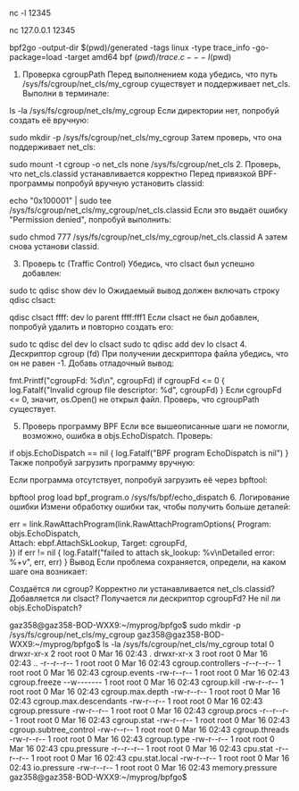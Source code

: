 

nc -l 12345

nc 127.0.0.1 12345



bpf2go -output-dir $(pwd)/generated -tags linux -type trace_info -go-package=load -target amd64 bpf $(pwd)/trace.c -- -I$(pwd)


1. Проверка cgroupPath
Перед выполнением кода убедись, что путь /sys/fs/cgroup/net_cls/my_cgroup существует и поддерживает net_cls. Выполни в терминале:


ls -la /sys/fs/cgroup/net_cls/my_cgroup
Если директории нет, попробуй создать её вручную:


sudo mkdir -p /sys/fs/cgroup/net_cls/my_cgroup
Затем проверь, что она поддерживает net_cls:


sudo mount -t cgroup -o net_cls none /sys/fs/cgroup/net_cls
2. Проверь, что net_cls.classid устанавливается корректно
Перед привязкой BPF-программы попробуй вручную установить classid:


echo "0x100001" | sudo tee /sys/fs/cgroup/net_cls/my_cgroup/net_cls.classid
Если это выдаёт ошибку "Permission denied", попробуй выполнить:

sudo chmod 777 /sys/fs/cgroup/net_cls/my_cgroup/net_cls.classid
А затем снова установи classid.

3. Проверь tc (Traffic Control)
Убедись, что clsact был успешно добавлен:


sudo tc qdisc show dev lo
Ожидаемый вывод должен включать строку qdisc clsact:


qdisc clsact ffff: dev lo parent ffff:fff1
Если clsact не был добавлен, попробуй удалить и повторно создать его:


sudo tc qdisc del dev lo clsact
sudo tc qdisc add dev lo clsact
4. Дескриптор cgroup (fd)
При получении дескриптора файла убедись, что он не равен -1. Добавь отладочный вывод:


fmt.Printf("cgroupFd: %d\n", cgroupFd)
if cgroupFd <= 0 {
    log.Fatalf("Invalid cgroup file descriptor: %d", cgroupFd)
}
Если cgroupFd <= 0, значит, os.Open() не открыл файл. Проверь, что cgroupPath существует.

5. Проверь программу BPF
Если все вышеописанные шаги не помогли, возможно, ошибка в objs.EchoDispatch. Проверь:


if objs.EchoDispatch == nil {
    log.Fatalf("BPF program EchoDispatch is nil")
}
Также попробуй загрузить программу вручную:


Если программа отсутствует, попробуй загрузить её через bpftool:


bpftool prog load bpf_program.o /sys/fs/bpf/echo_dispatch
6. Логирование ошибки
Измени обработку ошибки так, чтобы получить больше деталей:


err = link.RawAttachProgram(link.RawAttachProgramOptions{
    Program: objs.EchoDispatch,   
    Attach:  ebpf.AttachSkLookup, 
    Target:  cgroupFd,            
})
if err != nil {
    log.Fatalf("failed to attach sk_lookup: %v\nDetailed error: %+v", err, err)
}
Вывод
Если проблема сохраняется, определи, на каком шаге она возникает:

Создаётся ли cgroup?
Корректно ли устанавливается net_cls.classid?
Добавляется ли clsact?
Получается ли дескриптор cgroupFd?
Не nil ли objs.EchoDispatch?


gaz358@gaz358-BOD-WXX9:~/myprog/bpfgo$ sudo mkdir -p /sys/fs/cgroup/net_cls/my_cgroup
gaz358@gaz358-BOD-WXX9:~/myprog/bpfgo$ ls -la /sys/fs/cgroup/net_cls/my_cgroup
total 0
drwxr-xr-x 2 root root 0 Mar 16 02:43 .
drwxr-xr-x 3 root root 0 Mar 16 02:43 ..
-r--r--r-- 1 root root 0 Mar 16 02:43 cgroup.controllers
-r--r--r-- 1 root root 0 Mar 16 02:43 cgroup.events
-rw-r--r-- 1 root root 0 Mar 16 02:43 cgroup.freeze
--w------- 1 root root 0 Mar 16 02:43 cgroup.kill
-rw-r--r-- 1 root root 0 Mar 16 02:43 cgroup.max.depth
-rw-r--r-- 1 root root 0 Mar 16 02:43 cgroup.max.descendants
-rw-r--r-- 1 root root 0 Mar 16 02:43 cgroup.pressure
-rw-r--r-- 1 root root 0 Mar 16 02:43 cgroup.procs
-r--r--r-- 1 root root 0 Mar 16 02:43 cgroup.stat
-rw-r--r-- 1 root root 0 Mar 16 02:43 cgroup.subtree_control
-rw-r--r-- 1 root root 0 Mar 16 02:43 cgroup.threads
-rw-r--r-- 1 root root 0 Mar 16 02:43 cgroup.type
-rw-r--r-- 1 root root 0 Mar 16 02:43 cpu.pressure
-r--r--r-- 1 root root 0 Mar 16 02:43 cpu.stat
-r--r--r-- 1 root root 0 Mar 16 02:43 cpu.stat.local
-rw-r--r-- 1 root root 0 Mar 16 02:43 io.pressure
-rw-r--r-- 1 root root 0 Mar 16 02:43 memory.pressure
gaz358@gaz358-BOD-WXX9:~/myprog/bpfgo$ 


































